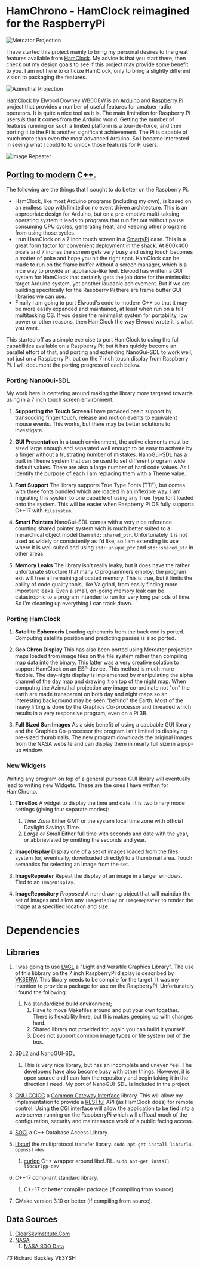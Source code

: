 # HamChrono - HamClock reimagined for the RaspberryPi 

![Mercator Projection](https://raw.githubusercontent.com/pa28/GuiPi/porting/ScreenShots/ScreenshotMercator.png)

I have started this project mainly to bring my
personal desires to the great features available
from [HamClock](https://www.clearskyinstitute.com/ham/HamClock/).
My advice is that you start there, then check out
my design goals to see if this project may provide
some benefit to you. I am not here to criticize HamClock,
only to bring a slightly different vision to packaging
the features.

![Azimuthal Projection](https://raw.githubusercontent.com/pa28/GuiPi/porting/ScreenShots/ScreenshotAzimuthal.png)

[HamClock](https://www.clearskyinstitute.com/ham/HamClock/)
by Elwood Downey WB0OEW is an
[Arduino](https://www.arduino.cc/) and
[Raspberry Pi](https://www.raspberrypi.org/)
project that provides a number of useful features
for amatuer radio operators. It is quite a nice
tool as it is. The main limitation for Raspberry Pi
users *is* that it comes from the Arduino world. 
Getting the number of features running on such a
limited platform is a tour-de-force, and then
porting it to the Pi is another significant
achievement. The Pi is capable of much more than
even the most advanced Arduino. So I became
interested in seeing what I could to to unlock
those features for Pi users.

![Image Repeater](https://raw.githubusercontent.com/pa28/GuiPi/porting/ScreenShots/ScreenshotRepeater.png)

## [Porting to modern C++.](https://github.com/pa28/GuiPi/blob/porting/LanguageFeatures.md)

The following are the things that I sought to do
better on the Raspberry Pi:
* HamClock, like most Arduino programs (including
my own), is based on an endless loop with limited or
no event driven architecture. This is an appropriate
design for Arduino, but on a pre-emptive multi-taksing
operating system it leads to programs that run flat out
without pause consuming CPU cycles, generating heat,
and keeping other programs from using those cycles.
* I run HamClock on a 7 inch touch screen in a
[SmartyPi](https://smarticase.com/) case. This is a great
form factor for convenient deployment in the shack. At
800x400 pixels and 7 inches the screen gets very busy and
using touch becomes a matter of poke and hope you hit the
right spot. HamClock can be made to run on the frame buffer
without a screen manager, which is a nice way to provide
an appliance-like feel. Elwood has written a GUI system for
HamClock that certainly gets the job done for the minimalist
target Arduino system, yet another laudable achievement.
But if we are building specifically for the Raspberry Pi
there are frame buffer GUI libraries we can use.
* Finally I am going to port Elwood's code to modern C++
so that it may be more easily expanded and maintained, at
least when run on a full multitasking OS. If you desire
the minimalist system for portability, low power or other
reasons, then HamClock the way Elwood wrote it is what you
want.

This started off as a simple exercise to port HamClock to
using the full capabilities available on a Raspberry Pi;
but it has quickly become an parallel effort of that, and
porting and extending NanoGui-SDL to work well, not just on
a Raspberry Pi, but on the 7 inch touch display from
Raspberry Pi. I will document the porting progress of each
below.

### Porting NanoGui-SDL

My work here is centering around making the library more
targeted towards using in a 7 inch touch screen environment.

1. **Supporting the Touch Screen** I have provided basic
support by transcoding finger touch, release and motion events
to equivalent mouse events. This works, but there may be
better solutions to investigate.

1. **GUI Presentation** In a touch environment, the active
elements must be sized large enough and separated well 
enough to be easy to activate by a finger without a frustrating
number of mistakes. NanoGui-SDL has a built in Theme system
that can be used to set different program wide default values.
There are also a large number of hard code values. As I identify
the purpose of each I am replacing them with a Theme value.

1. **Font Support** The library supports True Type Fonts (TTF),
but comes with three fonts bundled which are loaded in an inflexible
way. I am migrating this system to one capable of using any True
Type font loaded onto the system. This will be easier when
Raspberry Pi OS fully supports C++17 with `filesystem`.

1. **Smart Pointers** NanoGui-SDL comes with a very nice reference
counting shared pointer system wich is much better suited to a
hierarchical object model than `std::shared_ptr`. Unfortunately
it is not used as widely or consistently as I'd like; so I am
extending its use where it is well suited and using `std::unique_ptr`
and `std::shared_ptr` in other areas.

1. **Memory Leaks** The library isn't really leaky, but it does have
the rather unfortunate structure that many C programmers employ:
the program exit will free all remaining allocated memory. This is
true, but it limits the ability of code quality tools, like Valgrind,
from easily finding more important leaks. Even a small, on-going 
memory leak can be catastrophic to a program intended to run for very
long periods of time. So I'm cleaning up everything I can track down.

### Porting HamClock

1. **Satellite Ephemeris** Loading ephemeris from the back end is ported.
Computing satellite position and predicting passes is also ported.

1. **Geo Chron Display** This has also been ported using Mercator projection
maps loaded from image files on the file system rather than compiling map
data into the binary. This latter was a very creative solution to support
HamClock on an ESP device. This method is much more flexible. The day-night
display is implemented by manipulating the alpha channel of the day map and
drawing it on top of the night map. When computng the Azimuthal projection
any image co-ordinate not "on" the earth are made transparent on both day
and night maps so an interesting background may be seen "behind" the Earth.
Most of the heavy lifting is done by the Graphics Co-processor and threaded
which results in a very responsive program, even on a Pi 3B.

1. **Full Sized Sun Images** As a side benefit of using a capbable GUI library
and the Graphics Co-processor the program isn't limited to displaying pre-sized
thumb nails. The new program downloads the original images from the NASA
website and can display them in nearly full size in a pop-up window.

### New Widgets

Writing any program on top of a general purpose GUI library will eventually
lead to writing new Widgets. These are the ones I have written for HamChrono.

1. **TimeBox** A widget to display the time and date. It is two binary mode
settings (giving four separate modes):
    1. *Time Zone* Either GMT or the system local time zone with official Daylight
    Savings Time.
    2. *Large or Small* Either full time with seconds and date with the year, or
    abbrieviated by omitting the seconds and year. 

1. **ImageDisplay** Display one of a set of images loaded from the files system
(or, eventually, downloaded directly) to a thumb nail area. Touch semantics
for selecting an image from the set.

1. **ImageRepeater** Repeat the display of an image in a larger windows. Tied
to an `ImageDisplay`.

1. **ImageRepository** *Proposed* A non-drawing object that will maintian the set
of images and allow any `ImageDisplay` or `ImageRepeater` to render the image
at a specified location and size.

# Dependencies

## Libraries

1. I was going to use [LVGL](https://lvgl.io/)
a "Light and Versitile Graphics Library". The use of this
libbrary on the 7 inch RaspberryPi display is described by
[VK3ERW](http://www.vk3erw.com/index.php/16-software/63-raspberry-pi-official-7-touchscreen-and-littlevgl).
This library needs to be compile for the target. It was my
intention to provide a package for use on the RaspberryPi.
Unfortunately I found the following:
    1. No standardized build environment;
        1. Have to move Makefiles around and put your own together.
        There is flexability here, but this makes geeping up with 
        changes hard.
        1. Shared library not provided for, again you can build it
        yourself...
        1. Does not support common image types or file system out
        of the box.

1. [SDL2](https://www.libsdl.org/) and
[NanoGUI-SDL](https://github.com/dalerank/nanogui-sdl)
    1. This is very nice library, but has an incomplete and uneven feel. The developers 
    have also become busy with other things. However, it is open source and I can fork 
    the repository and begin taking it in the direction I need. My port of NanoGUI-SDL
    is included in the project.

1. [GNU CGICC](https://www.gnu.org/software/cgicc/doc/index.html)
a [Common Gateway Interface](https://en.wikipedia.org/wiki/Common_Gateway_Interface)
library. This will allow my implementation to provide a
[RESTful](https://searchapparchitecture.techtarget.com/definition/RESTful-API)
API (as HamClock does) for remote control. Using the CGI
interface will allow the application to be tied into a web
server running on the RaspberryPi which will offload much of the
configuration, security and maintenance work of a public facing 
access.

1. [SOCI](http://soci.sourceforge.net/) a C++ Database Access Library.

1. [libcurl](https://curl.haxx.se/libcurl/) the multiprotocol transfer library. ```sudo apt-get install libcurl4-openssl-dev```

    1. [curlpp](http://www.curlpp.org/) C++ wrapper around libcURL. ```sudo apt-get install libcurlpp-dev```

1. C++17 compliant standard library.

    1. C++17 or better compiler package (if compiling from source).

1. CMake version 3.10 or better (if compiling from source).

## Data Sources

1. [ClearSkyInstitute.Com](http://clearskyinstitute.com/)
1. [NASA](https://www.nasa.gov/)
    1. [NASA SDO Data](https://sdo.gsfc.nasa.gov/data/)

*73*
Richard Buckley
VE3YSH
